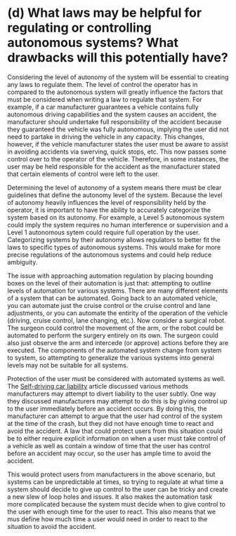 # (d) What laws may be helpful for regulating or controlling autonomous systems? What drawbacks will this potentially have?

Considering the level of autonomy of the system will be essential to creating any laws to regulate them. The level of control the operator has in compared to the autonomous system will greatly influence the factors that must be considered when writing a law to regulate that system. For example, if a car manufacturer guarantees a vehicle contains fully autonomous driving capabilities and the system causes an accident, the manufacturer should undertake full responsibility of the accident because they guaranteed the vehicle was fully autonomous, implying the user did not need to partake in driving the vehicle in any capacity. This changes, however, if the vehicle manufacturer states the user must be aware to assist in avoiding accidents via swerving, quick stops, etc. This now passes some control over to the operator of the vehicle. Therefore, in some instances, the user may be held responsible for the accident as the manufacturer stated that certain elements of control were left to the user.

Determining the level of autonomy of a system means there must be clear guidelines that define the autonomy level of the system. Because the level of autonomy heavily influences the level of responsibility held by the operator, it is important to have the ability to accurately categorize the system based on its autonomy. For example, a Level 5 autonomous system could imply the system requires no human interference or supervision and a Level 1 autonomous sytem could require full operation by the user. Categorizing systems by their autonomy allows regulators to better fit the laws to specific types of autonomous systems. This would make for more precise regulations of the autonomous systems and could help reduce ambiguity.

The issue with approaching automation regulation by placing bounding boxes on the level of their automation is just that: attempting to outline levels of automation for various systems. There are many different elements of a system that can be automated. Going back to an automated vehicle, you can automate just the cruise control or the cruise control and lane adjustments, or you can automate the entirity of the operation of the vehicle (driving, cruise control, lane changing, etc.). Now consider a surgical robot. The surgeon could control the movement of the arm, or the robot could be automated to perform the surgery entirely on its own. The surgeon could also just observe the arm and intercede (or approve) actions before they are executed. The components of the automated system change from system to system, so attempting to generalize the various systems into general levels may not be suitable for all systems.

Protection of the user must be considered with automated systems as well. The [Self-driving car liability](https://en.wikipedia.org/wiki/Self-driving_car_liability) article discussed various methods manufacturers may attempt to divert liability to the user subtly. One way they discussed manufacturers may attempt to do this is by giving control up to the user immediately before an accident occurs. By doing this, the manufacturer can attempt to argue that the user had control of the system at the time of the crash, but they did not have enough time to react and avoid the accident. A law that could protect users from this situation could be to either require explicit information on when a user must take control of a vehicle as well as contain a window of time that the user has control before an accident may occur, so the user has ample time to avoid the accident.

This would protect users from manufacturers in the above scenario, but systems can be unpredictable at times, so trying to regulate at what time a system should decide to give up control to the user can be tricky and create a new slew of loop holes and issues. It also makes the automation task more complicated because the system must decide when to give control to the user with enough time for the user to react. This also means that we mus define how much time a user would need in order to react to the situation to avoid the accident.